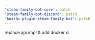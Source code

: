 ```yaml
---
'steam-family-bot-core': patch
'steam-family-bot-discord': patch
'koishi-plugin-steam-family-bot': patch
---
```


replace api impl & add docker ci
